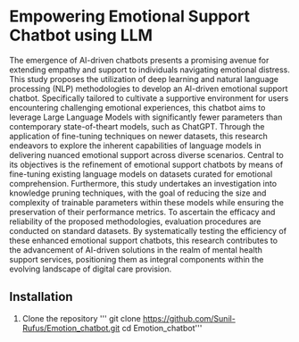# Empowering Emotional Support Chatbot using LLM
The emergence of AI-driven chatbots presents a promising avenue for extending empathy
and support to individuals navigating emotional distress. This study proposes the utilization
of deep learning and natural language processing (NLP) methodologies to develop an
AI-driven emotional support chatbot. Specifically tailored to cultivate a supportive environment
for users encountering challenging emotional experiences, this chatbot aims to leverage
Large Language Models with significantly fewer parameters than contemporary state-of-theart
models, such as ChatGPT. Through the application of fine-tuning techniques on newer
datasets, this research endeavors to explore the inherent capabilities of language models in
delivering nuanced emotional support across diverse scenarios. Central to its objectives is the
refinement of emotional support chatbots by means of fine-tuning existing language models
on datasets curated for emotional comprehension. Furthermore, this study undertakes an
investigation into knowledge pruning techniques, with the goal of reducing the size and complexity
of trainable parameters within these models while ensuring the preservation of their
performance metrics. To ascertain the efficacy and reliability of the proposed methodologies,
evaluation procedures are conducted on standard datasets. By systematically testing
the efficiency of these enhanced emotional support chatbots, this research contributes to the
advancement of AI-driven solutions in the realm of mental health support services, positioning
them as integral components within the evolving landscape of digital care provision.

## Installation

1. Clone the repository
   ''' git clone https://github.com/Sunil-Rufus/Emotion_chatbot.git
       cd Emotion_chatbot'''
     
